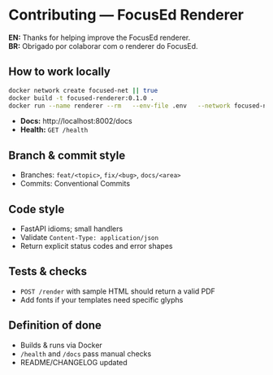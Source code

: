 # Contributing — FocusEd Renderer
**EN:** Thanks for helping improve the FocusEd renderer.  
**BR:** Obrigado por colaborar com o renderer do FocusEd.

## How to work locally
```bash
docker network create focused-net || true
docker build -t focused-renderer:0.1.0 .
docker run --name renderer --rm   --env-file .env   --network focused-net   -p 8002:8002   focused-renderer:0.1.0
```
- **Docs:** http://localhost:8002/docs  
- **Health:** `GET /health`

## Branch & commit style
- Branches: `feat/<topic>`, `fix/<bug>`, `docs/<area>`
- Commits: Conventional Commits

## Code style
- FastAPI idioms; small handlers
- Validate `Content-Type: application/json`
- Return explicit status codes and error shapes

## Tests & checks
- `POST /render` with sample HTML should return a valid PDF
- Add fonts if your templates need specific glyphs

## Definition of done
- Builds & runs via Docker
- `/health` and `/docs` pass manual checks
- README/CHANGELOG updated